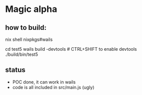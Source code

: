 # Magic alpha

## how to build:

nix shell nixpkgs#wails

cd test5
wails build -devtools # CTRL+SHIFT to enable devtools
./build/bin/test5

## status

- POC done, it can work in wails
- code is all included in src/main.js (ugly)
